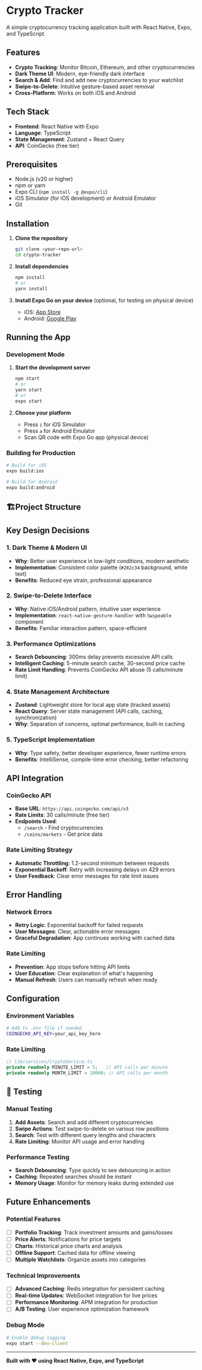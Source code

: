 # Crypto Tracker

A simple cryptocurrency tracking application built with React Native, Expo, and TypeScript.

## Features

- **Crypto Tracking**: Monitor Bitcoin, Ethereum, and other cryptocurrencies
- **Dark Theme UI**: Modern, eye-friendly dark interface
- **Search & Add**: Find and add new cryptocurrencies to your watchlist
- **Swipe-to-Delete**: Intuitive gesture-based asset removal
- **Cross-Platform**: Works on both iOS and Android

## Tech Stack

- **Frontend**: React Native with Expo
- **Language**: TypeScript
- **State Management**: Zustand + React Query
- **API**: CoinGecko (free tier)

## Prerequisites

- Node.js (v20 or higher)
- npm or yarn
- Expo CLI (`npm install -g @expo/cli`)
- iOS Simulator (for iOS development) or Android Emulator
- Git

## Installation

1. **Clone the repository**
   ```bash
   git clone <your-repo-url>
   cd crypto-tracker
   ```

2. **Install dependencies**
   ```bash
   npm install
   # or
   yarn install
   ```

3. **Install Expo Go on your device** (optional, for testing on physical device)
   - iOS: [App Store](https://apps.apple.com/app/expo-go/id982107779)
   - Android: [Google Play](https://play.google.com/store/apps/details?id=host.exp.exponent)

## Running the App

### Development Mode

1. **Start the development server**
   ```bash
   npm start
   # or
   yarn start
   # or
   expo start
   ```

2. **Choose your platform**
   - Press `i` for iOS Simulator
   - Press `a` for Android Emulator
   - Scan QR code with Expo Go app (physical device)

### Building for Production

```bash
# Build for iOS
expo build:ios

# Build for Android
expo build:android
```

## 🏗Project Structure


## Key Design Decisions

### 1. **Dark Theme & Modern UI**
- **Why**: Better user experience in low-light conditions, modern aesthetic
- **Implementation**: Consistent color palette (`#282c34` background, white text)
- **Benefits**: Reduced eye strain, professional appearance

### 2. **Swipe-to-Delete Interface**
- **Why**: Native iOS/Android pattern, intuitive user experience
- **Implementation**: `react-native-gesture-handler` with `Swipeable` component
- **Benefits**: Familiar interaction pattern, space-efficient

### 3. **Performance Optimizations**
- **Search Debouncing**: 300ms delay prevents excessive API calls
- **Intelligent Caching**: 5-minute search cache, 30-second price cache
- **Rate Limit Handling**: Prevents CoinGecko API abuse (5 calls/minute limit)

### 4. **State Management Architecture**
- **Zustand**: Lightweight store for local app state (tracked assets)
- **React Query**: Server state management (API calls, caching, synchronization)
- **Why**: Separation of concerns, optimal performance, built-in caching

### 5. **TypeScript Implementation**
- **Why**: Type safety, better developer experience, fewer runtime errors
- **Benefits**: IntelliSense, compile-time error checking, better refactoring

## API Integration

### CoinGecko API
- **Base URL**: `https://api.coingecko.com/api/v3`
- **Rate Limits**: 30 calls/minute (free tier)
- **Endpoints Used**:
  - `/search` - Find cryptocurrencies
  - `/coins/markets` - Get price data

### Rate Limiting Strategy
- **Automatic Throttling**: 1.2-second minimum between requests
- **Exponential Backoff**: Retry with increasing delays on 429 errors
- **User Feedback**: Clear error messages for rate limit issues

## Error Handling

### Network Errors
- **Retry Logic**: Exponential backoff for failed requests
- **User Messages**: Clear, actionable error messages
- **Graceful Degradation**: App continues working with cached data

### Rate Limiting
- **Prevention**: App stops before hitting API limits
- **User Education**: Clear explanation of what's happening
- **Manual Refresh**: Users can manually refresh when ready

## Configuration

### Environment Variables
```bash
# Add to .env file if needed
COINGECKO_API_KEY=your_api_key_here
```

### Rate Limiting
```typescript
// lib/services/CryptoService.ts
private readonly MINUTE_LIMIT = 5;   // API calls per minute
private readonly MONTH_LIMIT = 10000; // API calls per month
```

## 🧪 Testing

### Manual Testing
1. **Add Assets**: Search and add different cryptocurrencies
2. **Swipe Actions**: Test swipe-to-delete on various row positions
3. **Search**: Test with different query lengths and characters
4. **Rate Limiting**: Monitor API usage and error handling

### Performance Testing
- **Search Debouncing**: Type quickly to see debouncing in action
- **Caching**: Repeated searches should be instant
- **Memory Usage**: Monitor for memory leaks during extended use

## Future Enhancements

### Potential Features
- [ ] **Portfolio Tracking**: Track investment amounts and gains/losses
- [ ] **Price Alerts**: Notifications for price targets
- [ ] **Charts**: Historical price charts and analysis
- [ ] **Offline Support**: Cached data for offline viewing
- [ ] **Multiple Watchlists**: Organize assets into categories

### Technical Improvements
- [ ] **Advanced Caching**: Redis integration for persistent caching
- [ ] **Real-time Updates**: WebSocket integration for live prices
- [ ] **Performance Monitoring**: APM integration for production
- [ ] **A/B Testing**: User experience optimization framework

### Debug Mode
```bash
# Enable debug logging
expo start --dev-client
```

---

**Built with ❤️ using React Native, Expo, and TypeScript**

